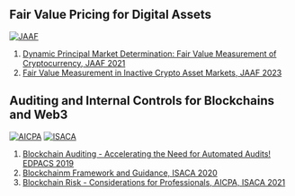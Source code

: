 
## Fair Value Pricing for Digital Assets
[![JAAF](https://img.shields.io/badge/Journal-JAAF-blue.svg)](https://en.wikipedia.org/wiki/Journal_of_Accounting,_Auditing_%26_Finance)
1. [Dynamic Principal Market Determination: Fair Value Measurement of Cryptocurrency, JAAF 2021](https://github.com/Ramzgate/publications/blob/main/Dynamic_Principal_Market_2021.pdf)
2. [Fair Value Measurement in Inactive Crypto Asset Markets, JAAF 2023](https://github.com/Ramzgate/publications/blob/main/Inactive_Crypto_Markets_2023.pdf)

## Auditing and Internal Controls for Blockchains and Web3
[![AICPA](https://img.shields.io/badge/Organization-AICPA-green.svg)](https://en.wikipedia.org/wiki/American_Institute_of_Certified_Public_Accountants)
[![ISACA](https://img.shields.io/badge/Association-ISACA-green.svg)](https://en.wikipedia.org/wiki/ISACA)
1. [Blockchain Auditing - Accelerating the Need for Automated Audits! EDPACS 2019](https://github.com/Ramzgate/publications/blob/main/Accelerated_Automated_Audits_2019.pdf )
2. [Blockchainm Framework and Guidance, ISACA 2020](https://github.com/Ramzgate/publications/blob/main/ISACA_Blockchain_Framework_2020.pdf)
3. [Blockchain Risk - Considerations for Professionals, AICPA, ISACA 2021](https://github.com/Ramzgate/publications/blob/main/ISACA_AICPA_Blockchain_Risk_2021.pdf)